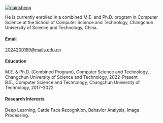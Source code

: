 

[![nainsheng](https://img.shields.io/badge/senli1073-github-blue?logo=github)](https://github.com/nainsheng)

He is currently enrolled in a combined M.E. and Ph.D. program in Computer Science at the School of Computer Science and Technology, Changchun University of Science and Technology, China.

#### Email
2024200189@mails.edu.cn

#### Education
M.E. & Ph.D. (Combined Program), Computer Science and Technology, Changchun University of Science and Technology, 2022–Present\
B.E., Computer Science and Technology, Changchun University of Technology, 2017–2022

#### Research Interests
Deep Learning, Cattle Face Recognition, Behavior Analysis, Image Processing.

